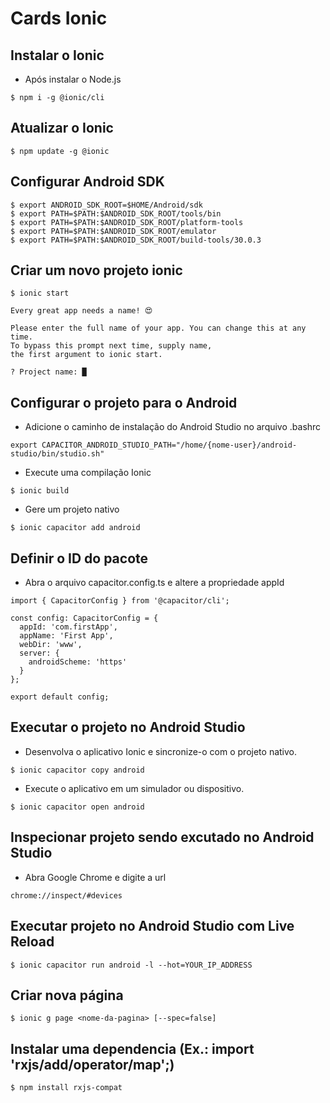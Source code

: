 # Cards Ionic

## Instalar o Ionic
 - Após instalar o Node.js
```
$ npm i -g @ionic/cli
```
## Atualizar o Ionic
```
$ npm update -g @ionic
```

## Configurar Android SDK
```
$ export ANDROID_SDK_ROOT=$HOME/Android/sdk
$ export PATH=$PATH:$ANDROID_SDK_ROOT/tools/bin
$ export PATH=$PATH:$ANDROID_SDK_ROOT/platform-tools
$ export PATH=$PATH:$ANDROID_SDK_ROOT/emulator
$ export PATH=$PATH:$ANDROID_SDK_ROOT/build-tools/30.0.3
```

## Criar um novo projeto ionic
```
$ ionic start

Every great app needs a name! 😍

Please enter the full name of your app. You can change this at any time.
To bypass this prompt next time, supply name,
the first argument to ionic start.

? Project name: █
```

## Configurar o projeto para o Android
- Adicione o caminho de instalação do Android Studio no arquivo .bashrc
```
export CAPACITOR_ANDROID_STUDIO_PATH="/home/{nome-user}/android-studio/bin/studio.sh"
```

- Execute  uma compilação Ionic
```
$ ionic build
```

- Gere um projeto nativo
```
$ ionic capacitor add android
```

## Definir o ID do pacote
- Abra o arquivo capacitor.config.ts e altere a propriedade appId

```
import { CapacitorConfig } from '@capacitor/cli';

const config: CapacitorConfig = {
  appId: 'com.firstApp',
  appName: 'First App',
  webDir: 'www',
  server: {
    androidScheme: 'https'
  }
};

export default config;
```

## Executar o projeto no Android Studio
- Desenvolva o aplicativo Ionic e sincronize-o com o projeto nativo.

```
$ ionic capacitor copy android
```

- Execute o aplicativo em um simulador ou dispositivo.
```
$ ionic capacitor open android
```

## Inspecionar projeto sendo excutado no Android Studio
- Abra Google Chrome e digite a url
```
chrome://inspect/#devices
```

## Executar projeto no Android Studio com Live Reload
```
$ ionic capacitor run android -l --hot=YOUR_IP_ADDRESS
```

## Criar nova página
```
$ ionic g page <nome-da-pagina> [--spec=false]
```

## Instalar uma dependencia (Ex.: import 'rxjs/add/operator/map';)
```
$ npm install rxjs-compat
```